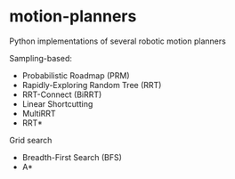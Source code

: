 # motion-planners
Python implementations of several robotic motion planners

Sampling-based:
* Probabilistic Roadmap (PRM)
* Rapidly-Exploring Random Tree (RRT)
* RRT-Connect (BiRRT)
* Linear Shortcutting
* MultiRRT
* RRT*

Grid search
* Breadth-First Search (BFS)
* A*
